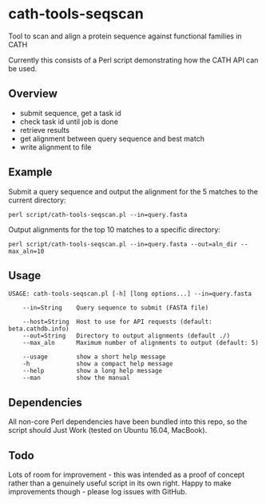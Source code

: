 # cath-tools-seqscan
Tool to scan and align a protein sequence against functional families in CATH

Currently this consists of a Perl script demonstrating how the CATH API can be used.

## Overview
 - submit sequence, get a task id
 - check task id until job is done
 - retrieve results
 - get alignment between query sequence and best match
 - write alignment to file

## Example

Submit a query sequence and output the alignment for the 5 matches to the current directory:

```
perl script/cath-tools-seqscan.pl --in=query.fasta
```

Output alignments for the top 10 matches to a specific directory:

```
perl script/cath-tools-seqscan.pl --in=query.fasta --out=aln_dir --max_aln=10
```

## Usage
```
USAGE: cath-tools-seqscan.pl [-h] [long options...] --in=query.fasta

    --in=String    Query sequence to submit (FASTA file)

    --host=String  Host to use for API requests (default: beta.cathdb.info)
    --out=String   Directory to output alignments (default ./)
    --max_aln      Maximum number of alignments to output (default: 5)

    --usage        show a short help message
    -h             show a compact help message
    --help         show a long help message
    --man          show the manual
```

## Dependencies
All non-core Perl dependencies have been bundled into this repo, so the script
should Just Work (tested on Ubuntu 16.04, MacBook).

## Todo
Lots of room for improvement - this was intended as a proof of concept rather
than a genuinely useful script in its own right. Happy to make improvements
though - please log issues with GitHub.
